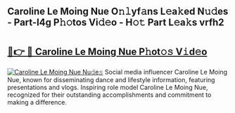 ## Caroline Le Moing Nue O𝚗𝚕yf𝚊ns L𝚎a𝚔ed N𝚞𝚍es - Part-I4g P𝚑𝚘tos Vi𝚍𝚎o - H𝚘𝚝 Part L𝚎a𝚔s vrfh2

# <h2><a href="http://kfc6sd.oniu.top/?m=Caroline+Le+Moing+Nue">🔗👉 🔴 Caroline Le Moing Nue P𝚑ot𝚘𝚜 V𝚒d𝚎o</a></h2>

[![Caroline Le Moing Nue Nu𝚍e𝚜](https://i.imgur.com/0qMVB7G.gif)](http://kfc6sd.oniu.top/?m=Caroline+Le+Moing+Nue)
Social media influencer Caroline Le Moing Nue, known for disseminating dance and lifestyle information, featuring presentations and vlogs. Inspiring role model Caroline Le Moing Nue, recognized for their outstanding accomplishments and commitment to making a difference.  
